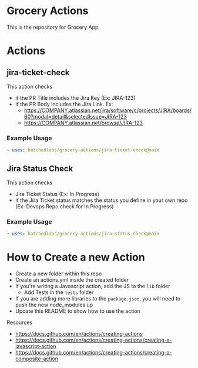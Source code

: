 # Grocery Actions

This is the repository for Grocery App

# Actions

## jira-ticket-check

This action checks 
- if the PR Title includes the Jira Key (Ex: JIRA-123)
- if the PR Body includes the Jira Link. Ex:
  - https://COMPANY.atlassian.net/jira/software/c/projects/JIRA/boards/60?modal=detail&selectedIssue=JIRA-123
  - https://COMPANY.atlassian.net/browse/JIRA-123

### Example Usage

```yaml
- uses: hatchedlabs/grocery-actions/jira-ticket-check@main
```

## Jira Status Check

This action checks 
- Jira Ticket Status (Ex: In Progress)
- if the Jira Ticket status matches the status you define in your own repo (Ex: Devops Repo check for In Progress)

### Example Usage

```yaml
- uses: hatchedlabs/grocery-actions/jira-status-check@main
```


# How to Create a new Action

- Create a new folder within this repo
- Create an actions.yml inside the created folder
- If you're writing a Javascript action, add the JS to the `lib` folder
  - Add Tests in the `tests` folder
- If you are adding more libraries to the `package.json`, you will need to push the new node_modules up
- Update this README to show how to use the action

Resources
- https://docs.github.com/en/actions/creating-actions
- https://docs.github.com/en/actions/creating-actions/creating-a-javascript-action
- https://docs.github.com/en/actions/creating-actions/creating-a-composite-action
